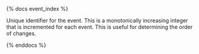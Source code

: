 {% docs event_index %}

Unique identifier for the event. This is a monotonically increasing integer that is incremented for each event. This is useful for determining the order of changes.

{% enddocs %}